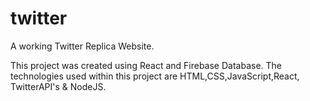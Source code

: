 # twitter
 A working Twitter Replica Website.

This project was created using React and Firebase Database. The technologies used within this project are HTML,CSS,JavaScript,React, TwitterAPI's & NodeJS.


